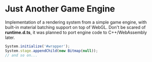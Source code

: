# Just Another Game Engine

Implementation of a rendering system from a simple game engine, with built-in material batching support on top of WebGL.
Don't be scared of **runtime.d.ts**, it was planned to port engine code to C++/WebAssembly later.

```typescript
System.initialize('#wrapper');
System.stage.appendChild(new Bitmap(null));
// and so on...
```
